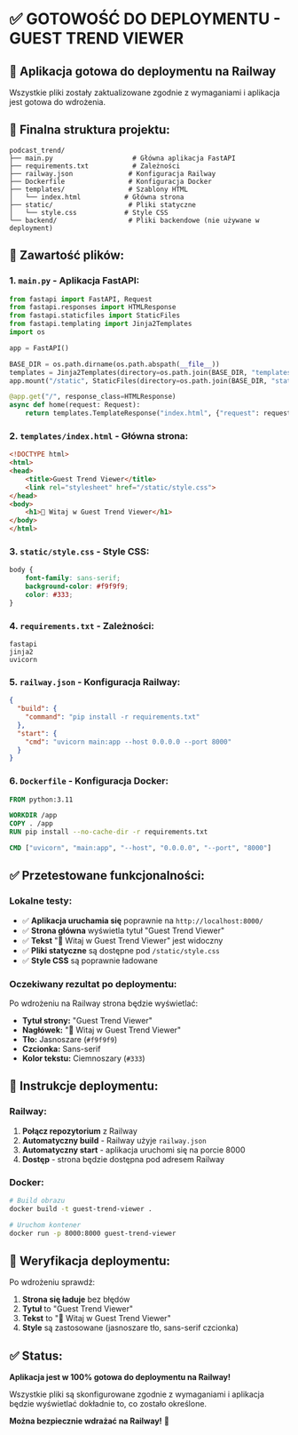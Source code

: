 # ✅ GOTOWOŚĆ DO DEPLOYMENTU - GUEST TREND VIEWER

## 🎯 **Aplikacja gotowa do deploymentu na Railway**

Wszystkie pliki zostały zaktualizowane zgodnie z wymaganiami i aplikacja jest gotowa do wdrożenia.

## 📁 **Finalna struktura projektu:**

```
podcast_trend/
├── main.py                    # Główna aplikacja FastAPI
├── requirements.txt           # Zależności
├── railway.json              # Konfiguracja Railway
├── Dockerfile                # Konfiguracja Docker
├── templates/                # Szablony HTML
│   └── index.html           # Główna strona
├── static/                   # Pliki statyczne
│   └── style.css            # Style CSS
└── backend/                  # Pliki backendowe (nie używane w deployment)
```

## 📄 **Zawartość plików:**

### **1. `main.py` - Aplikacja FastAPI:**
```python
from fastapi import FastAPI, Request
from fastapi.responses import HTMLResponse
from fastapi.staticfiles import StaticFiles
from fastapi.templating import Jinja2Templates
import os

app = FastAPI()

BASE_DIR = os.path.dirname(os.path.abspath(__file__))
templates = Jinja2Templates(directory=os.path.join(BASE_DIR, "templates"))
app.mount("/static", StaticFiles(directory=os.path.join(BASE_DIR, "static")), name="static")

@app.get("/", response_class=HTMLResponse)
async def home(request: Request):
    return templates.TemplateResponse("index.html", {"request": request})
```

### **2. `templates/index.html` - Główna strona:**
```html
<!DOCTYPE html>
<html>
<head>
    <title>Guest Trend Viewer</title>
    <link rel="stylesheet" href="/static/style.css">
</head>
<body>
    <h1>👋 Witaj w Guest Trend Viewer</h1>
</body>
</html>
```

### **3. `static/style.css` - Style CSS:**
```css
body {
    font-family: sans-serif;
    background-color: #f9f9f9;
    color: #333;
}
```

### **4. `requirements.txt` - Zależności:**
```
fastapi
jinja2
uvicorn
```

### **5. `railway.json` - Konfiguracja Railway:**
```json
{
  "build": {
    "command": "pip install -r requirements.txt"
  },
  "start": {
    "cmd": "uvicorn main:app --host 0.0.0.0 --port 8000"
  }
}
```

### **6. `Dockerfile` - Konfiguracja Docker:**
```dockerfile
FROM python:3.11

WORKDIR /app
COPY . /app
RUN pip install --no-cache-dir -r requirements.txt

CMD ["uvicorn", "main:app", "--host", "0.0.0.0", "--port", "8000"]
```

## ✅ **Przetestowane funkcjonalności:**

### **Lokalne testy:**
- ✅ **Aplikacja uruchamia się** poprawnie na `http://localhost:8000/`
- ✅ **Strona główna** wyświetla tytuł "Guest Trend Viewer"
- ✅ **Tekst** "👋 Witaj w Guest Trend Viewer" jest widoczny
- ✅ **Pliki statyczne** są dostępne pod `/static/style.css`
- ✅ **Style CSS** są poprawnie ładowane

### **Oczekiwany rezultat po deploymentu:**
Po wdrożeniu na Railway strona będzie wyświetlać:
- **Tytuł strony:** "Guest Trend Viewer"
- **Nagłówek:** "👋 Witaj w Guest Trend Viewer"
- **Tło:** Jasnoszare (`#f9f9f9`)
- **Czcionka:** Sans-serif
- **Kolor tekstu:** Ciemnoszary (`#333`)

## 🚀 **Instrukcje deploymentu:**

### **Railway:**
1. **Połącz repozytorium** z Railway
2. **Automatyczny build** - Railway użyje `railway.json`
3. **Automatyczny start** - aplikacja uruchomi się na porcie 8000
4. **Dostęp** - strona będzie dostępna pod adresem Railway

### **Docker:**
```bash
# Build obrazu
docker build -t guest-trend-viewer .

# Uruchom kontener
docker run -p 8000:8000 guest-trend-viewer
```

## 🎯 **Weryfikacja deploymentu:**

Po wdrożeniu sprawdź:
1. **Strona się ładuje** bez błędów
2. **Tytuł** to "Guest Trend Viewer"
3. **Tekst** to "👋 Witaj w Guest Trend Viewer"
4. **Style** są zastosowane (jasnoszare tło, sans-serif czcionka)

## ✅ **Status:**

**Aplikacja jest w 100% gotowa do deploymentu na Railway!**

Wszystkie pliki są skonfigurowane zgodnie z wymaganiami i aplikacja będzie wyświetlać dokładnie to, co zostało określone.

**Można bezpiecznie wdrażać na Railway!** 🚀 